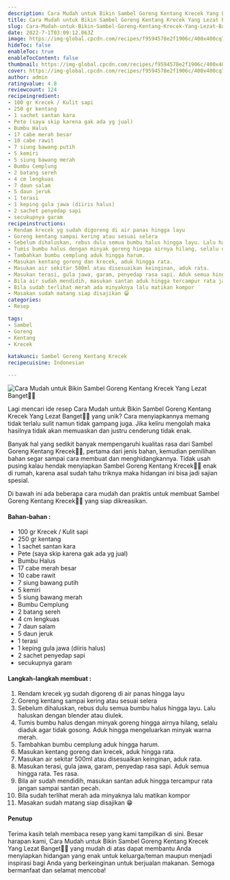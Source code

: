 ```yaml
---
description: Cara Mudah untuk Bikin Sambel Goreng Kentang Krecek Yang Lezat Banget"
title: Cara Mudah untuk Bikin Sambel Goreng Kentang Krecek Yang Lezat Banget
slug: Cara-Mudah-untuk-Bikin-Sambel-Goreng-Kentang-Krecek-Yang-Lezat-Banget
date: 2022-7-1T03:09:12.063Z
image: https://img-global.cpcdn.com/recipes/f9594578e2f1906c/400x400cq70/photo.jpg
hideToc: false
enableToc: true
enableTocContent: false
thumbnail: https://img-global.cpcdn.com/recipes/f9594578e2f1906c/400x400cq70/photo.jpg
cover: https://img-global.cpcdn.com/recipes/f9594578e2f1906c/400x400cq70/photo.jpg
author: admin
ratingvalue: 4.8
reviewcount: 124
recipeingredient:
- 100 gr Krecek / Kulit sapi
- 250 gr kentang
- 1 sachet santan kara
- Pete (saya skip karena gak ada yg jual)
- Bumbu Halus
- 17 cabe merah besar
- 10 cabe rawit
- 7 siung bawang putih
- 5 kemiri
- 5 siung bawang merah
- Bumbu Cemplung
- 2 batang sereh
- 4 cm lengkuas
- 7 daun salam
- 5 daun jeruk
- 1 terasi
- 1 keping gula jawa (diiris halus)
- 2 sachet penyedap sapi
- secukupnya garam
recipeinstructions:
- Rendam krecek yg sudah digoreng di air panas hingga layu
- Goreng kentang sampai kering atau sesuai selera
- Sebelum dihaluskan, rebus dulu semua bumbu halus hingga layu. Lalu haluskan dengan blender atau diulek.
- Tumis bumbu halus dengan minyak goreng hingga airnya hilang, selalu diaduk agar tidak gosong. Aduk hingga mengeluarkan minyak warna merah.
- Tambahkan bumbu cemplung aduk hingga harum.
- Masukan kentang goreng dan krecek, aduk hingga rata.
- Masukan air sekitar 500ml atau disesuaikan keinginan, aduk rata.
- Masukan terasi, gula jawa, garam, penyedap rasa sapi. Aduk semua hingga rata. Tes rasa.
- Bila air sudah mendidih, masukan santan aduk hingga tercampur rata jangan sampai santan pecah.
- Bila sudah terlihat merah ada minyaknya lalu matikan kompor
- Masakan sudah matang siap disajikan 😁
categories:
- Resep

tags:
- Sambel
- Goreng
- Kentang
- Krecek

katakunci: Sambel Goreng Kentang Krecek
recipecuisine: Indonesian

---
```


![Cara Mudah untuk Bikin Sambel Goreng Kentang Krecek Yang Lezat Banget👩‍🍳](https://img-global.cpcdn.com/recipes/f9594578e2f1906c/400x400cq70/photo.jpg)

Lagi mencari ide resep Cara Mudah untuk Bikin Sambel Goreng Kentang Krecek Yang Lezat Banget👩‍🍳 yang unik? Cara menyiapkannya memang tidak terlalu sulit namun tidak gampang juga. Jika keliru mengolah maka hasilnya tidak akan memuaskan dan justru cenderung tidak enak.

Banyak hal yang sedikit banyak mempengaruhi kualitas rasa dari Sambel Goreng Kentang Krecek👩‍🍳, pertama dari jenis bahan, kemudian pemilihan bahan segar sampai cara membuat dan menghidangkannya. Tidak usah pusing kalau hendak menyiapkan Sambel Goreng Kentang Krecek👩‍🍳 enak di rumah, karena asal sudah tahu triknya maka hidangan ini bisa jadi sajian spesial.

Di bawah ini ada beberapa cara mudah dan praktis untuk membuat Sambel Goreng Kentang Krecek👩‍🍳 yang siap dikreasikan.

<!--inarticleads1-->

#### Bahan-bahan :

- 100 gr Krecek / Kulit sapi
- 250 gr kentang
- 1 sachet santan kara
- Pete (saya skip karena gak ada yg jual)
- Bumbu Halus
- 17 cabe merah besar
- 10 cabe rawit
- 7 siung bawang putih
- 5 kemiri
- 5 siung bawang merah
- Bumbu Cemplung
- 2 batang sereh
- 4 cm lengkuas
- 7 daun salam
- 5 daun jeruk
- 1 terasi
- 1 keping gula jawa (diiris halus)
- 2 sachet penyedap sapi
- secukupnya garam

<!--inarticleads2-->

#### Langkah-langkah membuat :

1. Rendam krecek yg sudah digoreng di air panas hingga layu
1. Goreng kentang sampai kering atau sesuai selera
1. Sebelum dihaluskan, rebus dulu semua bumbu halus hingga layu. Lalu haluskan dengan blender atau diulek.
1. Tumis bumbu halus dengan minyak goreng hingga airnya hilang, selalu diaduk agar tidak gosong. Aduk hingga mengeluarkan minyak warna merah.
1. Tambahkan bumbu cemplung aduk hingga harum.
1. Masukan kentang goreng dan krecek, aduk hingga rata.
1. Masukan air sekitar 500ml atau disesuaikan keinginan, aduk rata.
1. Masukan terasi, gula jawa, garam, penyedap rasa sapi. Aduk semua hingga rata. Tes rasa.
1. Bila air sudah mendidih, masukan santan aduk hingga tercampur rata jangan sampai santan pecah.
1. Bila sudah terlihat merah ada minyaknya lalu matikan kompor
1. Masakan sudah matang siap disajikan 😁

#### Penutup

Terima kasih telah membaca resep yang kami tampilkan di sini. Besar harapan kami, Cara Mudah untuk Bikin Sambel Goreng Kentang Krecek Yang Lezat Banget👩‍🍳 yang mudah di atas dapat membantu Anda menyiapkan hidangan yang enak untuk keluarga/teman maupun menjadi inspirasi bagi Anda yang berkeinginan untuk berjualan makanan. Semoga bermanfaat dan selamat mencoba!